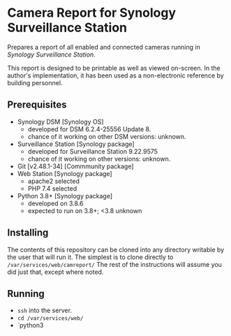 # Camera Report for Synology Surveillance Station

Prepares a report of all enabled and connected cameras running in
*Synology Surveillance Station*. 

This report is designed to be printable as well as viewed on-screen. In the author's implementation, it has been used as a non-electronic reference
by building personnel.

## Prerequisites
- Synology DSM [Synology OS]
  - developed for DSM 6.2.4-25556 Update 8.
  - chance of it working on other DSM versions: unknown.
- Surveillance Station [Synology package]
  -   developed for Surveillance Station 9.22.9575
  -   chance of it working on other versions: unknown.
- Git [v2.48.1-34] [Commmunity package]
- Web Station [Synology package]
  - apache2 selected
  - PHP 7.4 selected
- Python 3.8+ [Synology package]
  - developed on 3.8.6
  - expected to run on 3.8+; <3.8 unknown

## Installing

The contents of this repository can be cloned into any directory writable by the user that will run it.  The simplest is to
clone directly to `/var/services/web/camreport/` The rest of the instructions will assume you did just that, except where noted.

## Running
- `ssh` into the server.
- `cd /var/services/web/`
- `python3 
